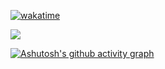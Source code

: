 [![wakatime](https://wakatime.com/badge/user/a2d785d3-a26c-467b-9112-333ba2bee9e8.svg?style=for-the-badge)](https://wakatime.com/@a2d785d3-a26c-467b-9112-333ba2bee9e8)

![](https://github-readme-stats.vercel.app/api?username=NIANIANKNIA&show_icons=true&theme=dark&count_private=true)

[![Ashutosh's github activity graph](https://github-readme-activity-graph.cyclic.app/graph?username=NIANIANKNIA&theme=react-dark)](https://github.com/NIANIANKNIA)

